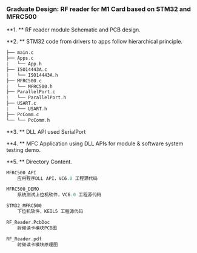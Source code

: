 ### Graduate Design: RF reader for M1 Card based on STM32 and MFRC500

**1. ** RF reader module Schematic and PCB design.

**2. ** STM32 code from drivers to apps follow hierarchical principle.
```cpp
├── main.c
├── Apps.c
|   └── App.h
├── ISO14443A.c
|   └── ISO14443A.h
├── MFRC500.c
|   └── MFRC500.h
├── ParallelPort.c
|   └── ParallelPort.h
├── USART.c
|   └── USART.h
├── PcComm.c
└── └── PcComm.h
```
**3. ** DLL API used SerialPort

**4. ** MFC Application using DLL APIs for module & software system testing demo. 

**5. ** Directory Content.
```cpp
MFRC500_API
	应用程序DLL API，VC6.0 工程源代码

MFRC500_DEMO
	系统测试上位机软件，VC6.0 工程源代码

STM32_MFRC500
	下位机软件，KEIL5 工程源代码

RF_Reader.PcbDoc
	射频读卡模块PCB图

RF_Reader.pdf
	射频读卡模块原理图
```